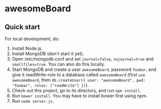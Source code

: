 awesomeBoard
============

Quick start
-----------

For local development, do:

1.  Install Node.js.
2.  Install MongoDB (don't start it yet).
3.  Open /etc/mongodb.conf and set `journal=false`, `nojournal=true` and
    `smallfiles=true`. You can also do this locally.
4.  Start MongoDB and create a user `awesomeBoard`, password `foobar`,
    and give it readWrite-role to a database called `awesomeBoard`
    (first `use awesomeBoard`, then
    `db.createUser({ user: "awesomeBoard", pwd: "foobar", roles: ["readWrite"] })`).
5.  Check out this project, go to its directory, and run `npm install`.
6.  Run `bower install`. You may have to install bower first using npm.
7.  Run `node server.js`.
